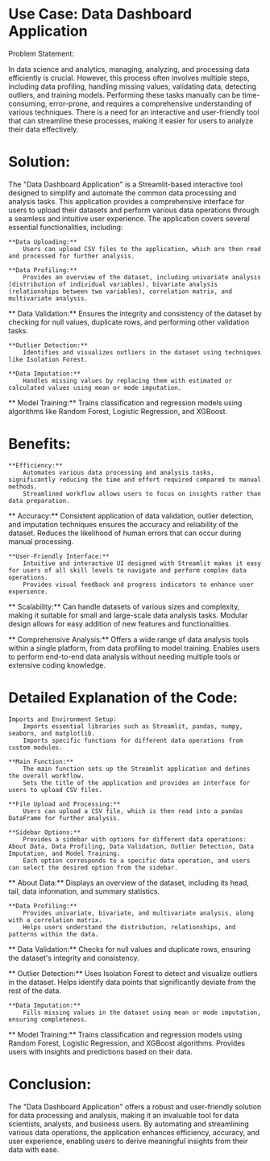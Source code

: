 # Use Case: Data Dashboard Application
Problem Statement:

In data science and analytics, managing, analyzing, and processing data efficiently is crucial. However, this process often involves multiple steps, including data profiling, handling missing values, validating data, detecting outliers, and training models. Performing these tasks manually can be time-consuming, error-prone, and requires a comprehensive understanding of various techniques. There is a need for an interactive and user-friendly tool that can streamline these processes, making it easier for users to analyze their data effectively.
# Solution:

The "Data Dashboard Application" is a Streamlit-based interactive tool designed to simplify and automate the common data processing and analysis tasks. This application provides a comprehensive interface for users to upload their datasets and perform various data operations through a seamless and intuitive user experience. The application covers several essential functionalities, including:

    **Data Uploading:**
        Users can upload CSV files to the application, which are then read and processed for further analysis.

    **Data Profiling:**
        Provides an overview of the dataset, including univariate analysis (distribution of individual variables), bivariate analysis (relationships between two variables), correlation matrix, and multivariate analysis.

   ** Data Validation:**
        Ensures the integrity and consistency of the dataset by checking for null values, duplicate rows, and performing other validation tasks.

    **Outlier Detection:**
        Identifies and visualizes outliers in the dataset using techniques like Isolation Forest.

    **Data Imputation:**
        Handles missing values by replacing them with estimated or calculated values using mean or mode imputation.

   ** Model Training:**
        Trains classification and regression models using algorithms like Random Forest, Logistic Regression, and XGBoost.

# Benefits:

    **Efficiency:**
        Automates various data processing and analysis tasks, significantly reducing the time and effort required compared to manual methods.
        Streamlined workflow allows users to focus on insights rather than data preparation.

   ** Accuracy:**
        Consistent application of data validation, outlier detection, and imputation techniques ensures the accuracy and reliability of the dataset.
        Reduces the likelihood of human errors that can occur during manual processing.

    **User-Friendly Interface:**
        Intuitive and interactive UI designed with Streamlit makes it easy for users of all skill levels to navigate and perform complex data operations.
        Provides visual feedback and progress indicators to enhance user experience.

   ** Scalability:**
        Can handle datasets of various sizes and complexity, making it suitable for small and large-scale data analysis tasks.
        Modular design allows for easy addition of new features and functionalities.

   ** Comprehensive Analysis:**
        Offers a wide range of data analysis tools within a single platform, from data profiling to model training.
        Enables users to perform end-to-end data analysis without needing multiple tools or extensive coding knowledge.

# Detailed Explanation of the Code:

    Imports and Environment Setup:
        Imports essential libraries such as Streamlit, pandas, numpy, seaborn, and matplotlib.
        Imports specific functions for different data operations from custom modules.

    **Main Function:**
        The main function sets up the Streamlit application and defines the overall workflow.
        Sets the title of the application and provides an interface for users to upload CSV files.

    **File Upload and Processing:**
        Users can upload a CSV file, which is then read into a pandas DataFrame for further analysis.

    **Sidebar Options:**
        Provides a sidebar with options for different data operations: About Data, Data Profiling, Data Validation, Outlier Detection, Data Imputation, and Model Training.
        Each option corresponds to a specific data operation, and users can select the desired option from the sidebar.

   ** About Data:**
        Displays an overview of the dataset, including its head, tail, data information, and summary statistics.

    **Data Profiling:**
        Provides univariate, bivariate, and multivariate analysis, along with a correlation matrix.
        Helps users understand the distribution, relationships, and patterns within the data.

   ** Data Validation:**
        Checks for null values and duplicate rows, ensuring the dataset's integrity and consistency.

   ** Outlier Detection:**
        Uses Isolation Forest to detect and visualize outliers in the dataset.
        Helps identify data points that significantly deviate from the rest of the data.

    **Data Imputation:**
        Fills missing values in the dataset using mean or mode imputation, ensuring completeness.

   ** Model Training:**
        Trains classification and regression models using Random Forest, Logistic Regression, and XGBoost algorithms.
        Provides users with insights and predictions based on their data.

# Conclusion:

The "Data Dashboard Application" offers a robust and user-friendly solution for data processing and analysis, making it an invaluable tool for data scientists, analysts, and business users. By automating and streamlining various data operations, the application enhances efficiency, accuracy, and user experience, enabling users to derive meaningful insights from their data with ease.
